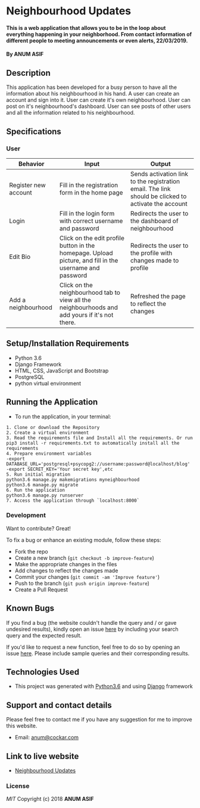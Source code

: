 # Neighbourhood Updates
#### This is a web application that allows you to be in the loop about everything happening in your neighborhood. From contact information of different people to meeting announcements or even alerts, 22/03/2019.
#### By **ANUM ASIF**
## Description
This application has been developed for a busy person to have all the information about his neighbourhood in his hand. A user can create an account and sign into it. User can create it's own neighbourhood. User can post on it's neighbourhood's dashboard. User can see posts of other users and all the information related to his neighbourhood.
## Specifications
### User
| Behavior            | Input                         | Output                        | 
| ------------------- | ----------------------------- | ----------------------------- |
| Register new account | Fill in the registration form in the home page | Sends activation link to the registration email. The link should be clicked to activate the account |
| Login | Fill in the login form with correct username and password | Redirects the user to the dashboard of neighbourhood |
| Edit Bio | Click on the edit profile button in the homepage. Upload picture, and fill in the username and password | Redirects the user to the profile with changes made to profile |
| Add a neighbourhood | Click on the neighbourhood tab to view all the neighbourhoods and add yours if it's not there. | Refreshed the page to reflect the changes |

## Setup/Installation Requirements
- Python 3.6
- Django Framework
- HTML, CSS, JavaScript and Bootstrap
- PostgreSQL
- python virtual environment
## Running the Application
   * To run the application, in your terminal:

    1. Clone or download the Repository
    2. Create a virtual environment
    3. Read the requirements file and Install all the requirements. Or run pip3 install -r requirements.txt to automatically install all the requirements
    4. Prepare environment variables
    -export DATABASE_URL='postgresql+psycopg2://username:password@localhost/blog'
    -export SECRET_KEY='Your secret key',etc
    5. Run initial migration
    python3.6 manage.py makemigrations myneighbourhood
    python3.6 manage.py migrate
    6. Run the application
    python3.6 manage.py runserver
    7. Access the application through `localhost:8000`
### Development
Want to contribute? Great!

To fix a bug or enhance an existing module, follow these steps:

- Fork the repo
- Create a new branch (`git checkout -b improve-feature`)
- Make the appropriate changes in the files
- Add changes to reflect the changes made
- Commit your changes (`git commit -am 'Improve feature'`)
- Push to the branch (`git push origin improve-feature`)
- Create a Pull Request 
## Known Bugs
If you find a bug (the website couldn't handle the query and / or gave undesired results), kindly open an issue [here](https://github.com/AnumAsif/neighbourhood-updates/issues/new) by including your search query and the expected result.

If you'd like to request a new function, feel free to do so by opening an issue [here](https://github.com/AnumAsif/neighbourhood-updates/issues/new). Please include sample queries and their corresponding results.
## Technologies Used
- This project was generated with [Python3.6](https://devdocs.io/python~3.6/) and using [Django](https://docs.djangoproject.com/en/2.1/) framework
## Support and contact details
Please feel free to contact me if you have any suggestion for me to improve this website.
- Email: anum@cockar.com
## Link to live website
- [Neighbourhood Updates](https://neighbourhood-updates.herokuapp.com/)
### License
*MIT*
Copyright (c) 2018 **ANUM ASIF**
